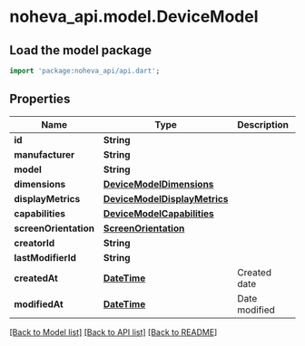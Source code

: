 # noheva_api.model.DeviceModel

## Load the model package
```dart
import 'package:noheva_api/api.dart';
```

## Properties
Name | Type | Description | Notes
------------ | ------------- | ------------- | -------------
**id** | **String** |  | [optional] 
**manufacturer** | **String** |  | 
**model** | **String** |  | 
**dimensions** | [**DeviceModelDimensions**](DeviceModelDimensions.md) |  | 
**displayMetrics** | [**DeviceModelDisplayMetrics**](DeviceModelDisplayMetrics.md) |  | 
**capabilities** | [**DeviceModelCapabilities**](DeviceModelCapabilities.md) |  | 
**screenOrientation** | [**ScreenOrientation**](ScreenOrientation.md) |  | 
**creatorId** | **String** |  | [optional] 
**lastModifierId** | **String** |  | [optional] 
**createdAt** | [**DateTime**](DateTime.md) | Created date | [optional] 
**modifiedAt** | [**DateTime**](DateTime.md) | Date modified | [optional] 

[[Back to Model list]](../README.md#documentation-for-models) [[Back to API list]](../README.md#documentation-for-api-endpoints) [[Back to README]](../README.md)


